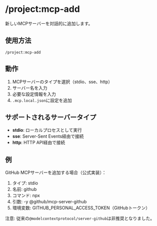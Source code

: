 # /project:mcp-add

新しいMCPサーバーを対話的に追加します。

## 使用方法

```
/project:mcp-add
```

## 動作

1. MCPサーバーのタイプを選択（stdio、sse、http）
2. サーバー名を入力
3. 必要な設定情報を入力
4. `.mcp.local.json`に設定を追加

## サポートされるサーバータイプ

- **stdio**: ローカルプロセスとして実行
- **sse**: Server-Sent Events経由で接続
- **http**: HTTP API経由で接続

## 例

GitHub MCPサーバーを追加する場合（公式実装）：
1. タイプ: stdio
2. 名前: github
3. コマンド: npx
4. 引数: -y @github/mcp-server-github
5. 環境変数: GITHUB_PERSONAL_ACCESS_TOKEN（GitHubトークン）

注意: 従来の`@modelcontextprotocol/server-github`は非推奨となりました。
